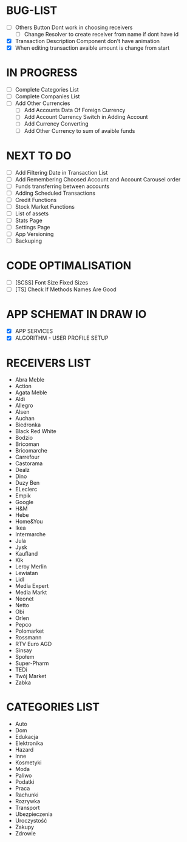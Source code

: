 # BUG-LIST 
- [ ] Others Button Dont work in choosing receivers
    - [ ] Change Resolver to create receiver from name if dont have id
- [x] Transaction Description Component don't have animation
- [x] When editing transaction avaible amount is change from start

# IN PROGRESS
- [ ] Complete Categories List
- [ ] Complete Companies List
- [ ] Add Other Currencies
    - [ ] Add Accounts Data Of Foreign Currency
    - [ ] Add Account Currency Switch in Adding Account
    - [ ] Add Currency Converting 
    - [ ] Add Other Currency to sum of avaible funds

# NEXT TO DO
- [ ] Add Filtering Date in Transaction List
- [ ] Add Remembering Choosed Account and Account Carousel order
- [ ] Funds transferring between accounts
- [ ] Adding Scheduled Transactions
- [ ] Credit Functions
- [ ] Stock Market Functions
- [ ] List of assets
- [ ] Stats Page
- [ ] Settings Page
- [ ] App Versioning
- [ ] Backuping

# CODE OPTIMALISATION
- [ ] [SCSS] Font Size Fixed Sizes
- [ ] [TS] Check If Methods Names Are Good
 
# APP SCHEMAT IN DRAW IO
- [x] APP SERVICES
- [x] ALGORITHM - USER PROFILE SETUP

# RECEIVERS LIST
- Abra Meble
- Action
- Agata Meble
- Aldi
- Allegro
- Alsen
- Auchan
- Biedronka
- Black Red White
- Bodzio
- Bricoman
- Bricomarche
- Carrefour
- Castorama
- Dealz
- Dino
- Duzy Ben
- ELeclerc
- Empik
- Google
- H&M
- Hebe
- Home&You
- Ikea
- Intermarche
- Jula
- Jysk
- Kaufland
- Kik
- Leroy Merlin
- Lewiatan
- Lidl
- Media Expert
- Media Markt
- Neonet
- Netto
- Obi
- Orlen
- Pepco
- Polomarket
- Rossmann
- RTV Euro AGD
- Sinsay
- Społem
- Super-Pharm
- TEDi
- Twój Market
- Zabka

# CATEGORIES LIST
- Auto
- Dom
- Edukacja
- Elektronika
- Hazard
- Inne
- Kosmetyki
- Moda
- Paliwo
- Podatki
- Praca
- Rachunki
- Rozrywka
- Transport
- Ubezpieczenia
- Uroczystość
- Zakupy
- Zdrowie